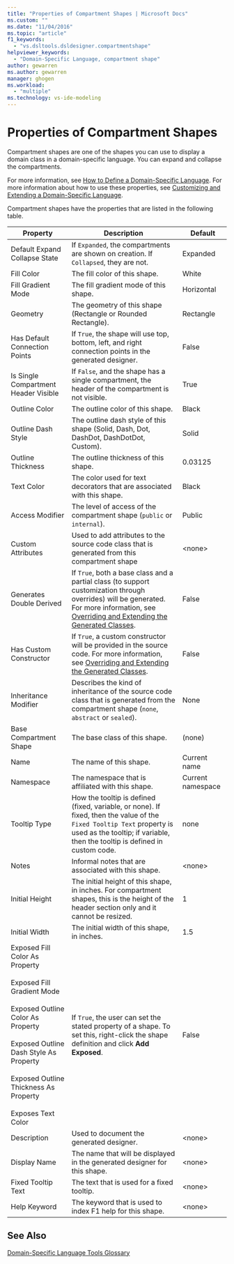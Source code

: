 ```yaml
---
title: "Properties of Compartment Shapes | Microsoft Docs"
ms.custom: ""
ms.date: "11/04/2016"
ms.topic: "article"
f1_keywords: 
  - "vs.dsltools.dsldesigner.compartmentshape"
helpviewer_keywords: 
  - "Domain-Specific Language, compartment shape"
author: gewarren
ms.author: gewarren
manager: ghogen
ms.workload: 
  - "multiple"
ms.technology: vs-ide-modeling
---
```

# Properties of Compartment Shapes
Compartment shapes are one of the shapes you can use to display a domain class in a domain-specific language. You can expand and collapse the compartments.  
  
 For more information, see [How to Define a Domain-Specific Language](../modeling/how-to-define-a-domain-specific-language.md). For more information about how to use these properties, see [Customizing and Extending a Domain-Specific Language](../modeling/customizing-and-extending-a-domain-specific-language.md).  
  
 Compartment shapes have the properties that are listed in the following table.  
  
|Property|Description|Default|  
|--------------|-----------------|-------------|  
|Default Expand Collapse State|If `Expanded`, the compartments are shown on creation. If `Collapsed`, they are not.|Expanded|  
|Fill Color|The fill color of this shape.|White|  
|Fill Gradient Mode|The fill gradient mode of this shape.|Horizontal|  
|Geometry|The geometry of this shape (Rectangle or Rounded Rectangle).|Rectangle|  
|Has Default Connection Points|If `True`, the shape will use top, bottom, left, and right connection points in the generated designer.|False|  
|Is Single Compartment Header Visible|If `False`, and the shape has a single compartment, the header of the compartment is not visible.|True|  
|Outline Color|The outline color of this shape.|Black|  
|Outline Dash Style|The outline dash style of this shape (Solid, Dash, Dot, DashDot, DashDotDot, Custom).|Solid|  
|Outline Thickness|The outline thickness of this shape.|0.03125|  
|Text Color|The color used for text decorators that are associated with this shape.|Black|  
|Access Modifier|The level of access of the compartment shape (`public` or `internal`).|Public|  
|Custom Attributes|Used to add attributes to the source code class that is generated from this compartment shape|\<none>|  
|Generates Double Derived|If `True`, both a base class and a partial class (to support customization through overrides) will be generated. For more information, see [Overriding and Extending the Generated Classes](../modeling/overriding-and-extending-the-generated-classes.md).|False|  
|Has Custom Constructor|If `True`, a custom constructor will be provided in the source code. For more information, see [Overriding and Extending the Generated Classes](../modeling/overriding-and-extending-the-generated-classes.md).|False|  
|Inheritance Modifier|Describes the kind of inheritance of the source code class that is generated from the compartment shape (`none`, `abstract` or `sealed`).|None|  
|Base Compartment Shape|The base class of this shape.|(none)|  
|Name|The name of this shape.|Current name|  
|Namespace|The namespace that is affiliated with this shape.|Current namespace|  
|Tooltip Type|How the tooltip is defined (fixed, variable, or none). If fixed, then the value of the `Fixed Tooltip Text` property is used as the tooltip; if variable, then the tooltip is defined in custom code.|none|  
|Notes|Informal notes that are associated with this shape.|\<none>|  
|Initial Height|The initial height of this shape, in inches. For compartment shapes, this is the height of the header section only and it cannot be resized.|1|  
|Initial Width|The initial width of this shape, in inches.|1.5|  
|Exposed Fill Color As Property<br /><br /> Exposed Fill Gradient Mode<br /><br /> Exposed Outline Color As Property<br /><br /> Exposed Outline Dash Style As Property<br /><br /> Exposed Outline Thickness As Property<br /><br /> Exposes Text Color|If `True`, the user can set the stated property of a shape. To set this, right-click the shape definition and click **Add Exposed**.|False|  
|Description|Used to document the generated designer.|\<none>|  
|Display Name|The name that will be displayed in the generated designer for this shape.|\<none>|  
|Fixed Tooltip Text|The text that is used for a fixed tooltip.|\<none>|  
|Help Keyword|The keyword that is used to index F1 help for this shape.|\<none>|  
  
## See Also  
 [Domain-Specific Language Tools Glossary](http://msdn.microsoft.com/ca5e84cb-a315-465c-be24-76aa3df276aa)